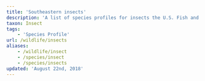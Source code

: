 ```yaml
---
title: 'Southeastern insects'
description: 'A list of species profiles for insects the U.S. Fish and Wildlife Service works to conserve in the Southeastern United States.'
taxon: Insect
tags:
    - 'Species Profile'
url: /wildlife/insects
aliases:
    - /wildlife/insect
    - /species/insect
    - /species/insects
updated: 'August 22nd, 2018'
---
```

